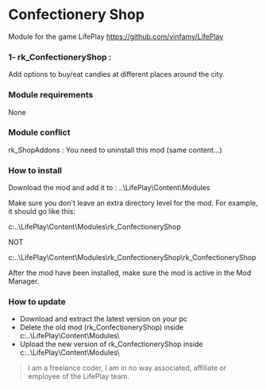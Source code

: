 # Confectionery Shop 
Module for the game LifePlay
https://github.com/vinfamy/LifePlay


### 1- rk_ConfectioneryShop  : 
Add options to buy/eat candies at different places around the city.


### Module requirements
None


### Module conflict
rk_ShopAddons : You need to uninstall this mod (same content...)


### How to install
Download the mod and add it to : ..\LifePlay\Content\Modules

Make sure you don't leave an extra directory level for the mod. For example, it should go like this:

c:\..\LifePlay\Content\Modules\rk_ConfectioneryShop 

NOT

c:\..\LifePlay\Content\Modules\rk_ConfectioneryShop\rk_ConfectioneryShop

After the mod have been installed, make sure the mod is active in the Mod Manager. 


### How to update
* Download and extract the latest version on your pc
* Delete the old mod (rk_ConfectioneryShop) inside c:\..\LifePlay\Content\Modules\
* Upload the new version of rk_ConfectioneryShop inside c:\..\LifePlay\Content\Modules\



> I am a freelance coder, I am in no way associated, affiliate or employee of the LifePlay team.
